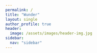 ```yaml
---
permalink: /
title: "Wunder"
layout: single
author_profile: true
header:
  image: /assets/images/header-img.jpg
sidebar:
  nav: "sidebar"
---
```


